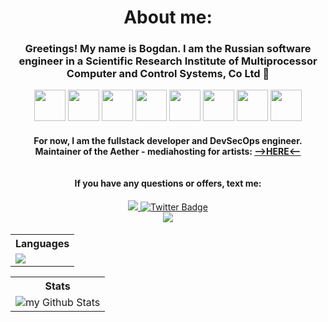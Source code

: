 <h1 align="center">About me:</h1>
<h3 align="center">
    Greetings! My name is Bogdan. I am the Russian software engineer in a 
    <a href="" style="text-decoration: none;">Scientific Research Institute of Multiprocessor Computer and Control Systems, Co Ltd 💾</a>
</h3>
<div align="center">
    <img src="https://img.icons8.com/?size=100&id=44442&format=png&color=000000" width="50" height="50"> 
    <img src="https://logojinni.com/image/logos/c--4.svg" width="50" height="50"> 
    <img src="https://vuejs.org/images/logo.png" width="50" height="50"> 
    <img src="https://i.pinimg.com/originals/99/f8/87/99f887833c475448723d3c9ac16c179b.png" height="50">
    <img src="https://cdn.iconscout.com/icon/free/png-512/free-gitlab-logo-icon-download-in-svg-png-gif-file-formats--technology-social-media-vol-3-pack-logos-icons-2944892.png?f=webp&w=256" width="50" height="50"> 
    <img src="https://img.icons8.com/?size=100&id=38561&format=png&color=000000" width="50" height="50">  
    <img src="https://openwhisk.apache.org/images/icons/icon-kafka-white-trans.png" width="50" height="50"> 
    <img src="https://img.icons8.com/?size=100&id=DUsKDDZsg8FT&format=png&color=000000" width="50" height="50">
</div>
<h4 align="center">For now, I am the fullstack developer and DevSecOps engineer. Maintainer of the Aether - mediahosting for artists: <a href="https://aether-net.ru/">-->HERE<--</a> <br><br><br>If you have any questions or offers, text me:</h4>
<div align="center">
  <a href="https://vk.com/llieo">
    <img src="https://img.shields.io/badge/VK-blueviolet?style=for-the-badge&logo=VK&logoColor=white"/>
  </a>
  <a href="https://t.me/defersleep">
    <img src="https://img.shields.io/badge/Telegram-blueviolet?style=for-the-badge&logo=telegram&logoColor=white" alt="Twitter Badge"/>
  </a>
</div>
<div  align="center">
    <img src="https://komarev.com/ghpvc/?username=LLlE0&style=flat-square&color=blueviolet"/>
</div>
<h4></h4>
<h6/>

<table align="center">
    <tr>
     <th>Languages</th>
   </tr>
  <tr>
    <td>
      <img src="https://github-readme-stats.vercel.app/api/top-langs/?username=LLlE0&layout=donut&theme=vision-friendly-dark" />
    </td>
    
  </tr>
</table>
<table align="center" style="width=90%;">
    <tr>
    <th>Stats</th>
   </tr>
  <tr>
    <td>
        <img align="center" style="width=90vw;" src="https://github-readme-stats.vercel.app/api?username=LLlE0&include_all_commits=true&count_private=true&show_icons=true&line_height=20&title_color=b770cf&icon_color=c49cff&text_color=f2ebff&bg_color=0,12191e,140b17" alt="my Github Stats"/>
    </td>
  </tr>
</table>
